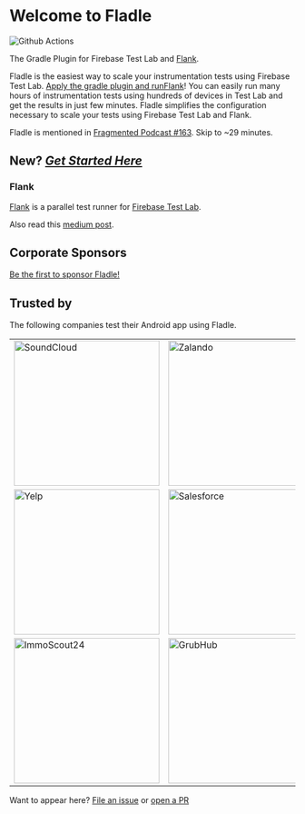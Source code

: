# Welcome to Fladle

![Github Actions](https://github.com/runningcode/fladle/workflows/CI/badge.svg)

The Gradle Plugin for Firebase Test Lab and [Flank](https://github.com/testArmada/flank).

Fladle is the easiest way to scale your instrumentation tests using Firebase Test Lab. [Apply the gradle plugin and runFlank](quick-start)! You can easily run many hours of instrumentation tests using hundreds of devices in Test Lab and get the results in just few minutes. Fladle simplifies the configuration necessary to scale your tests using Firebase Test Lab and Flank.

Fladle is mentioned in [Fragmented Podcast #163](https://fragmentedpodcast.com/episodes/163/). Skip to ~29 minutes.


## New? [_Get Started Here_](quick-start)

### Flank
[Flank](https://github.com/testArmada/flank) is a parallel test runner for [Firebase Test Lab](https://firebase.google.com/docs/test-lab).

Also read this [medium post](https://medium.com/walmartlabs/flank-smart-test-runner-for-firebase-cf65e1b1eca7).

## Corporate Sponsors

[Be the first to sponsor Fladle!](https://github.com/sponsors/runningcode)

## Trusted by

The following companies test their Android app using Fladle.

| | | |
|-|-|-|
| <img width="256" alt="SoundCloud" src="https://upload.wikimedia.org/wikipedia/de/thumb/f/f4/SoundCloud_-_Logo.svg/200px-SoundCloud_-_Logo.svg.png"> | <img width="256" alt="Zalando" src="https://www.paypalobjects.com/digitalassets/c/gifts/media/catalog/product/z/a/zalando_product_1.png"> | <img width="256" alt="Robinhood" src="https://upload.wikimedia.org/wikipedia/en/thumb/d/da/Robinhood_%28company%29_logo.svg/800px-Robinhood_%28company%29_logo.svg.png"> |
| <img width="256" alt="Yelp" src="https://upload.wikimedia.org/wikipedia/commons/thumb/a/ad/Yelp_Logo.svg/640px-Yelp_Logo.svg.png"> | <img width="256" alt="Salesforce" src="https://upload.wikimedia.org/wikipedia/de/thumb/f/f9/Salesforce.com_logo.svg/640px-Salesforce.com_logo.svg.png"> | <img width="256" alt="Dropbox" src="https://aem.dropbox.com/cms/content/dam/dropbox/www/en-us/branding/dropbox-logo@2x.jpg"> |
| <img width="256" alt="ImmoScout24" src="https://www.scout24.com/media/scout24/user_upload/ImmoScout24_Logo_w3000px.png"> | <img width="256" alt="GrubHub" src="https://mma.prnewswire.com/media/887026/GrubHub4_Logo.jpg?p=publish&w=200"> |


Want to appear here? [File an issue](https://github.com/runningcode/fladle/issues/new) or [open a PR](https://github.com/runningcode/fladle/edit/master/docs/index.md)
